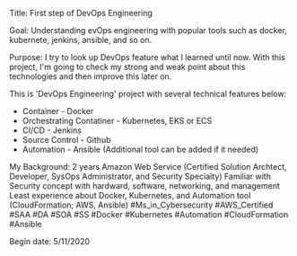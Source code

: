 Title: First step of DevOps Engineering 

Goal: Understanding evOps engineering with popular tools such as docker, kubernete, jenkins, ansible, and so on.

Purpose: I try to look up DevOps feature what I learned until now. With this project, I'm going to check my strong and weak point about this technologies and then improve this later on. 

This is 'DevOps Engineering' project with several technical features below:
- Container - Docker
- Orchestrating Contatiner - Kubernetes, EKS or ECS
- CI/CD - Jenkins
- Source Control - Github
- Automation - Ansible
 (Additional tool can be added if it needed)

My Background: 2 years Amazon Web Service (Certified Solution Archtect, Developer, SysOps Administrator, and Security Specialty)
               Familiar with Security concept with hardward, software, networking, and management
               Least experience about Docker, Kubernetes, and Automation tool (CloudFormation; AWS, Ansible)
#Ms_in_Cybersecurity #AWS_Certified #SAA #DA #SOA #SS #Docker #Kubernetes #Automation #CloudFormation #Ansible 


Begin date: 5/11/2020 






